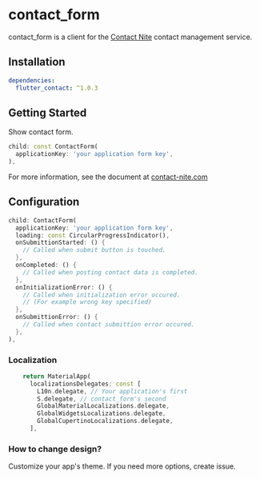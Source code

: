 # contact_form

contact_form is a client for the [Contact Nite](https://contact-nite.com) contact management service.

## Installation

```yaml
dependencies:
  flutter_contact: ^1.0.3
```

## Getting Started

Show contact form.

```dart
child: const ContactForm(
  applicationKey: 'your application form key',
),
```

For more information, see the document at [contact-nite.com](https://contact-nite.com/documentation)

## Configuration

```dart
child: ContactForm(
  applicationKey: 'your application form key',
  loading: const CircularProgressIndicator(),
  onSubmittionStarted: () {
    // Called when submit button is touched.
  },
  onCompleted: () {
    // Called when posting contact data is completed.
  },
  onInitializationError: () {
    // Called when initialization error occured.
    // (For example wrong key specified)
  },
  onSubmittionError: () {
    // Called when contact submittion error occured.
  },
),
```

### Localization

```dart
    return MaterialApp(
      localizationsDelegates: const [
        L10n.delegate, // Your application's first
        S.delegate, // contact_form's second
        GlobalMaterialLocalizations.delegate,
        GlobalWidgetsLocalizations.delegate,
        GlobalCupertinoLocalizations.delegate,
      ],
```

### How to change design?

Customize your app's theme. If you need more options, create issue.

